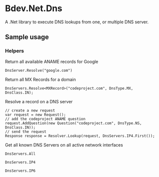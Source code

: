 # Bdev.Net.Dns

A .Net library to execute DNS lookups from one, or multiple DNS server.

## Sample usage

### Helpers

Return all available ANAME records for Google

    DnsServer.Resolve("google.com")
	
Return all MX Records for a domain

    DnsServers.Resolve<MXRecord>("codeproject.com", DnsType.MX, DnsClass.IN);
	
Resolve a record on a DNS server

    // create a new request
    var request = new Request();
    // add the codeproject ANAME question
    request.AddQuestion(new Question("codeproject.com", DnsType.NS, DnsClass.IN));
    // send the request
    Response response = Resolver.Lookup(request, DnsServers.IP4.First());
	
Get all known DNS Servers on all active network interfaces

    DnsServers.All
	
	DnsServers.IP4
	
	DnsServers.IP6
